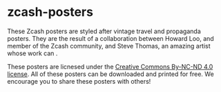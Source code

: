 # zcash-posters
These Zcash posters are styled after vintage travel and propaganda posters. They are the result of a collaboration between Howard Loo, and member of the Zcash community, and Steve Thomas, an amazing artist whose work can .

These posters are licnesed under the [Creative Commons By-NC-ND 4.0 license](https://creativecommons.org/licenses/by-nc-nd/4.0/). All of these posters can be downloaded and printed for free. We encourage you to share these posters with others!
